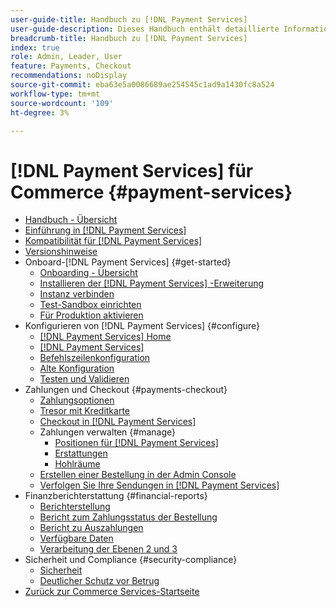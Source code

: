 ```yaml
---
user-guide-title: Handbuch zu [!DNL Payment Services]
user-guide-description: Dieses Handbuch enthält detaillierte Informationen zum Installieren und Konfigurieren von  [!DNL Payment Services]  für  [!DNL Adobe Commerce] - oder  [!DNL Magento Open Source] .
breadcrumb-title: Handbuch zu [!DNL Payment Services]
index: true
role: Admin, Leader, User
feature: Payments, Checkout
recommendations: noDisplay
source-git-commit: eba63e5a0086689ae254545c1ad9a1430fc8a524
workflow-type: tm+mt
source-wordcount: '109'
ht-degree: 3%

---
```



# [!DNL Payment Services] für Commerce {#payment-services}

- [Handbuch - Übersicht](guide-overview.md)
- [Einführung in [!DNL Payment Services]](introduction.md)
- [Kompatibilität für [!DNL Payment Services]](compatibility.md)
- [Versionshinweise](release-notes.md)
- Onboard-[!DNL Payment Services] {#get-started}
   - [Onboarding - Übersicht](onboard.md)
   - [Installieren der  [!DNL Payment Services] -Erweiterung](install.md)
   - [Instanz verbinden](connect.md)
   - [Test-Sandbox einrichten](sandbox.md)
   - [Für Produktion aktivieren](production.md)
- Konfigurieren von [!DNL Payment Services] {#configure}
   - [[!DNL Payment Services] Home](payments-home.md)
   - [[!DNL Payment Services]](settings.md)
   - [Befehlszeilenkonfiguration](configure-cli.md)
   - [Alte Konfiguration](configure-admin.md)
   - [Testen und Validieren](test-validate.md)
- Zahlungen und Checkout {#payments-checkout}
   - [Zahlungsoptionen](payments-options.md)
   - [Tresor mit Kreditkarte](vaulting.md)
   - [Checkout in [!DNL Payment Services]](checkout.md)
   - Zahlungen verwalten {#manage}
      - [Positionen für [!DNL Payment Services]](line-items.md)
      - [Erstattungen](refunds.md)
      - [Hohlräume](voids.md)
   - [Erstellen einer Bestellung in der Admin Console](create-order.md)
   - [Verfolgen Sie Ihre Sendungen in [!DNL Payment Services]](track-shipment.md)
- Finanzberichterstattung {#financial-reports}
   - [Berichterstellung](reporting.md)
   - [Bericht zum Zahlungsstatus der Bestellung](order-payment-status.md)
   - [Bericht zu Auszahlungen](payouts.md)
   - [Verfügbare Daten](data.md)
   - [Verarbeitung der Ebenen 2 und 3](levels-card-payment-transactions.md)
- Sicherheit und Compliance {#security-compliance}
   - [Sicherheit](security.md)
   - [Deutlicher Schutz vor Betrug](fraud-protection.md)
- [Zurück zur Commerce Services-Startseite](https://experienceleague.adobe.com/docs/commerce-merchant-services/user-guides/home.html)
